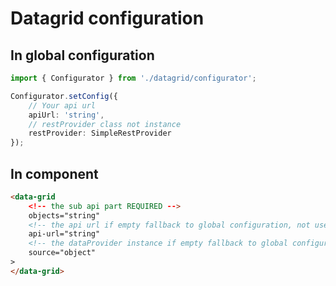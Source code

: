 # Datagrid configuration

## In global configuration

```` ts
import { Configurator } from './datagrid/configurator';

Configurator.setConfig({
    // Your api url
    apiUrl: 'string',
    // restProvider class not instance
    restProvider: SimpleRestProvider
});
````

## In component

```` html
<data-grid
    <!-- the sub api part REQUIRED -->
    objects="string"
    <!-- the api url if empty fallback to global configuration, not used with source option  -->
    api-url="string"
    <!-- the dataProvider instance if empty fallback to global configuration by default SimpleRestProvider -->
    source="object"
>
</data-grid>
````

